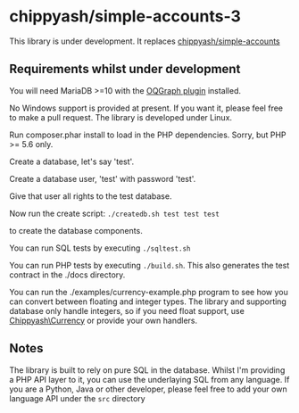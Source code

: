# chippyash/simple-accounts-3

This library is under development. It replaces [chippyash/simple-accounts](https://github.com/chippyash/simple-accounts)

## Requirements whilst under development
You will need MariaDB >=10 with the [OQGraph plugin](https://mariadb.com/kb/en/library/oqgraph-storage-engine/)
installed.

No Windows support is provided at present.  If you want it, please feel free to make
a pull request.  The library is developed under Linux.

Run composer.phar install to load in the PHP dependencies.  Sorry, but PHP >= 5.6 only.

Create a database, let's say 'test'.

Create a database user, 'test' with password 'test'.

Give that user all rights to the test database.

Now run the create script:
`./createdb.sh test test test` 

to create the database components.

You can run SQL tests by executing `./sqltest.sh`

You can run PHP tests by executing `./build.sh`. This also generates the test contract
in the ./docs directory.

You can run the ./examples/currency-example.php program to see
how you can convert between floating and integer types.  The library
and supporting database only handle integers, so if you need float support,
use [Chippyash\Currency](https://github.com/chippyash/currency) or provide your own handlers.


## Notes

The library is built to rely on pure SQL in the database.  Whilst I'm providing
a PHP API layer to it, you can use the underlaying SQL from any language.  If you 
are a Python, Java or other developer, please feel free to add your own
language API under the `src` directory
